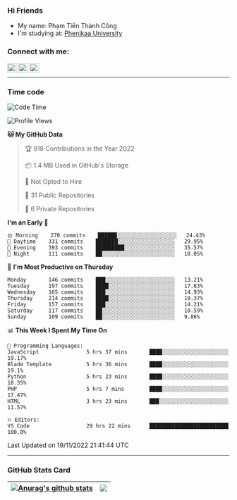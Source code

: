 ### Hi Friends

- My name: Phạm Tiến Thành Công
- I'm studying at: [Phenikaa University]


### Connect with me:
[<img align="left" alt="PhamTienThanhCong | Facebook" width="22px" src="https://upload.wikimedia.org/wikipedia/commons/thumb/1/16/Facebook-icon-1.png/640px-Facebook-icon-1.png" />][facebook]
[<img align="left" alt="PhamTienThanhCong | Zalo" width="22px" src="https://www.anphatpc.com.vn/template/anphat_2020v2/images/icon-zalo.jpg" />][zalo]
[<img align="left" alt="PhamTienThanhCong | LinkedIn" width="22px" src="https://cdn3.iconfinder.com/data/icons/inficons/512/linkedin.png" />][linkedin]

<br />

---

### Time code

<!--START_SECTION:waka-->
![Code Time](http://img.shields.io/badge/Code%20Time-734%20hrs%2017%20mins-blue)

![Profile Views](http://img.shields.io/badge/Profile%20Views-45-blue)

**🐱 My GitHub Data** 

> 🏆 918 Contributions in the Year 2022
 > 
> 📦 1.4 MB Used in GitHub's Storage 
 > 
> 🚫 Not Opted to Hire
 > 
> 📜 31 Public Repositories 
 > 
> 🔑 6 Private Repositories  
 > 
**I'm an Early 🐤** 

```text
🌞 Morning    270 commits    ██████░░░░░░░░░░░░░░░░░░░   24.43% 
🌆 Daytime    331 commits    ███████░░░░░░░░░░░░░░░░░░   29.95% 
🌃 Evening    393 commits    █████████░░░░░░░░░░░░░░░░   35.57% 
🌙 Night      111 commits    ██░░░░░░░░░░░░░░░░░░░░░░░   10.05%

```
📅 **I'm Most Productive on Thursday** 

```text
Monday       146 commits    ███░░░░░░░░░░░░░░░░░░░░░░   13.21% 
Tuesday      197 commits    ████░░░░░░░░░░░░░░░░░░░░░   17.83% 
Wednesday    165 commits    ███░░░░░░░░░░░░░░░░░░░░░░   14.93% 
Thursday     214 commits    ████░░░░░░░░░░░░░░░░░░░░░   19.37% 
Friday       157 commits    ███░░░░░░░░░░░░░░░░░░░░░░   14.21% 
Saturday     117 commits    ██░░░░░░░░░░░░░░░░░░░░░░░   10.59% 
Sunday       109 commits    ██░░░░░░░░░░░░░░░░░░░░░░░   9.86%

```


📊 **This Week I Spent My Time On** 

```text
💬 Programming Languages: 
JavaScript               5 hrs 37 mins       ████░░░░░░░░░░░░░░░░░░░░░   19.17% 
Blade Template           5 hrs 36 mins       ████░░░░░░░░░░░░░░░░░░░░░   19.1% 
Python                   5 hrs 23 mins       ████░░░░░░░░░░░░░░░░░░░░░   18.35% 
PHP                      5 hrs 7 mins        ████░░░░░░░░░░░░░░░░░░░░░   17.47% 
HTML                     3 hrs 23 mins       ███░░░░░░░░░░░░░░░░░░░░░░   11.57%

🔥 Editors: 
VS Code                  29 hrs 22 mins      █████████████████████████   100.0%

```


 Last Updated on 19/11/2022 21:41:44 UTC
<!--END_SECTION:waka-->

---

### GitHub Stats Card

| <a href="https://github.com/phamtienthanhcong"><img align="center" src="https://github-readme-stats.vercel.app/api?username=PhamTienThanhCong&show_icons=true&include_all_commits=true&theme=buefy&hide_border=true&theme=ocean_dark" alt="Anurag's github stats" /></a> | <a href="https://github.com/phamtienthanhcong"><img align="center" src="https://github-readme-stats.vercel.app/api/top-langs/?username=PhamTienThanhCong&layout=compact&theme=buefy&hide_border=true&theme=ocean_dark" /></a> |
| ------------- | ------------- |

[Phenikaa University]: https://phenikaa-uni.edu.vn/vi
[facebook]: https://www.facebook.com/phamtienthanhcong
[linkedin]: https://linkedin.com/in/phamtienthanhcong
[zalo]: https://zalo.me/0396396332
[tiktok]: https://www.tiktok.com/@phamtienthanhcong
[web]: https://github.com/PhamTienThanhCong/web_dev
[min project]: https://github.com/PhamTienThanhCong/Project-Of-Web
[c and cpp]: https://github.com/PhamTienThanhCong/Code_C_and_Cpro
[python]: https://github.com/PhamTienThanhCong/Python_beginer
